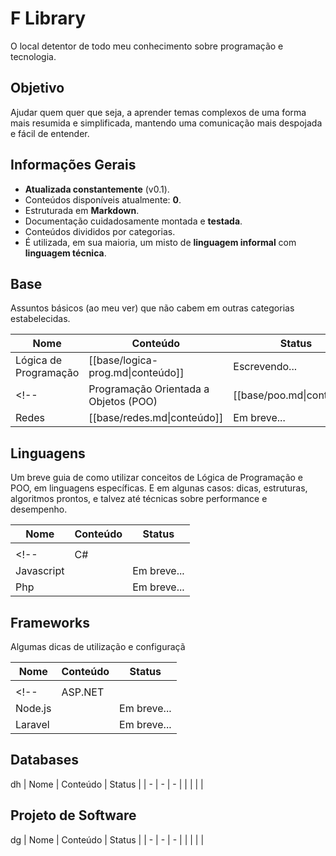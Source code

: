 # F Library

O local detentor de todo meu conhecimento sobre programação e tecnologia.

## Objetivo
Ajudar quem quer que seja, a aprender temas complexos de uma forma mais resumida e simplificada, mantendo uma comunicação mais despojada e fácil de entender.

## Informações Gerais
- **Atualizada constantemente** (v0.1).
- Conteúdos disponíveis atualmente: **0**.
- Estruturada em **Markdown**.
- Documentação cuidadosamente montada e **testada**.
- Conteúdos divididos por categorias.
- É utilizada, em sua maioria, um misto de **linguagem informal** com **linguagem técnica**.

## Base
Assuntos básicos (ao meu ver) que não cabem em outras categorias estabelecidas.

| Nome | Conteúdo | Status |
| - | - | - |
| Lógica de Programação | [[base/logica-prog.md\|conteúdo]] | Escrevendo... |
<!-- | Programação Orientada a Objetos (POO) | [[base/poo.md\|conteúdo]] | Em breve... |
| Redes | [[base/redes.md\|conteúdo]] | Em breve... | -->

## Linguagens
Um breve guia de como utilizar conceitos de Lógica de Programação e POO, em linguagens específicas.
E em algunas casos: dicas, estruturas, algoritmos prontos, e talvez até técnicas sobre performance e desempenho.

| Nome | Conteúdo | Status |
| - | - | - |
|  |  |  |
<!-- | C# |  | Em breve... |
| Javascript |  | Em breve... |
| Php |  | Em breve... | -->

## Frameworks
Algumas dicas de utilização e configuraçã

| Nome | Conteúdo | Status |
| - | - | - |
|  |  |  |
<!-- | ASP\.NET |  | Em breve... |
| Node\.js |  | Em breve... |
| Laravel |  | Em breve... | -->

## Databases
dh
| Nome | Conteúdo | Status |
| - | - | - |
|  |  |  |


## Projeto de Software
dg
| Nome | Conteúdo | Status |
| - | - | - |
|  |  |  |

